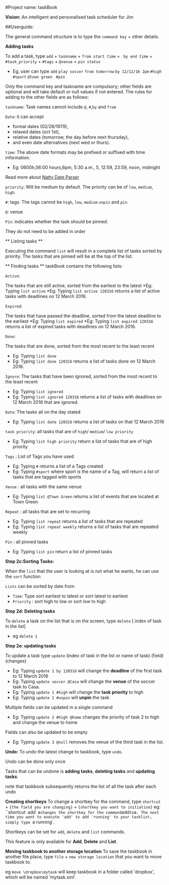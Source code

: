 #Project name: taskBook

**Vision:** An intelligent and personalised task scheduler for Jim
<!-- @@author A0138301U -->
##Userguide: 

The general command structure is to type the `command key` + other details.

**Adding tasks**

To add a task, type `add` + `taskname` + `from start time` + ` by end time` + `#task_priority` + `#tags` + `@venue`  + `pin status`

* Eg, user can type `add` `play soccer` `from tomorrow` `by 12/12/16 2pm` `#high` `#sport` `@town green` ` #pin`

Only the command key and taskname are compulsory; other fields are optional and will take default or null values if not entered. The rules for adding to the other fields are as follows:

`taskname`: Task names cannot include `@`, `#`,`by` and `from`

`Date`: it can accept 
* formal dates (02/28/1979), 
* relaxed dates (oct 1st), 
* relative dates (tomorrow, the day before next thursday), 
* and even date alternatives (next wed or thurs).

`time`: The above date formats may be prefixed or suffixed with time information. 
* Eg: 0600h,06:00 hours,6pm, 5:30 a.m., 5, 12:59, 23:59, noon, midnight

Read more about [Natty Date Parser](http://natty.joestelmach.com/)

`priority`: Will be medium by default. The priority can be of `low`, `medium`, `high`.

`#`: tags. The tags cannot be `high`, `low`, `medium` `unpin` and `pin`. 

`@`: venue

`Pin`: indicates whether the task should be pinned.

They do not need to be added in order

** Listing tasks **

Executing the command `list` will result in a complete list of tasks sorted by priority. The tasks that are pinned will be at the top of the list.

** Finding tasks ** 
taskBook contains the following lists: 

`Active`: 

The tasks that are still active, sorted from the earliest to the latest
*Eg: Typing `list active`
*Eg: Typing `list active 120316` returns a list of active tasks with deadlines on 12 March 2016.

`Expired`: 

The tasks that have passed the deadline, sorted from the latest deadline to the earliest
*Eg: Typing `list expired`
*Eg: Typing `list expired 120316` returns a list of expired tasks with deadlines on 12 March 2016.

`Done`: 

The tasks that are done, sorted from the most recent to the least recent

* Eg: Typing `list done`
* Eg: Typing `list done 120316` returns a list of tasks done on 12 March 2016.

`Ignore`: The tasks that have been ignored, sorted from the most recent to the least recent
* Eg: Typing `list ignored`
* Eg: Typing `list ignored 120316` returns a list of tasks with deadlines on 12 March 2016 that are ignored.

`Date`: The tasks all on the day stated
* Eg: Typing `list date 120316` returns a list of tasks on that 12 March 2016

`task priority`: all tasks that are of `high`/ `medium`/ `low priority`
* Eg: Typing `list high priority` return a list of tasks that are of high priority 

`Tags` : List of Tags you have used
* Eg: Typing `#` returns a list of a Tags created
* Eg: Typing `#sport` where sport is the name of a Tag, will return a list of tasks that are tagged with sports 

`Venue` : all tasks with the same venue
* Eg: Typing `list @Town Green` returns a list of events that are located at Town Green

`Repeat` : all tasks that are set to recurring
* Eg: Typing `list repeat` returns a list of tasks that are repeated
* Eg: Typing `list repeat weekly` returns a list of tasks that are repeated weekly

`Pin` : all pinned tasks
* Eg: Typing `list pin` return a list of pinned tasks

**Step 2c:Sorting Tasks:**
 
When the `list` that the user is looking at is not what he wants, he can use the `sort` function

`Lists` can be sorted by date from
* `Time`: Type sort earliest to latest or sort latest to earliest
* `Priority` : sort high to low or sort low to high


**Step 2d: Deleting tasks**

To `delete` a task on the list that is on the screen, type `delete` [ index of task in the list] 
* eg `delete 1 `



**Step 2e: updating tasks**

To update a task type `update` (index of task in the list or name of task) (field) (changes)
* Eg: Typing `update 1 by 120316` will change the **deadline** of the first task to 12 March 2016
* Eg: Typing `update soccer @Casa` will change the **venue** of the soccer task to Casa.
* Eg: Typing `update 1 #high` will change the **task priority** to high
* Eg: Typing `update 1 #unpin` will **unpin** the task

Multiple fields can be updated in a single command
* Eg: Typing `update 2 #high @home` changes the priority of task 2 to high and change the venue to home

Fields can also be updated to be empty
* Eg: Typing `update 3 @null` removes the venue of the third task in the list. 

**Undo:**
To undo the latest change to taskbook, type `undo`.

Undo can be done only once

Tasks that can be undone is **adding tasks**, **deleting tasks** and **updating tasks**. 

note that taskbook subsequently returns the list of all the task after each undo


**Creating shortkeys**
To change a shortkey for the command, type `shortcut` + `{the field you are changing}` + `{shortkey you want to initialise}` eg: ``shortcut` `add` `a` changes the shortkey for the command `add` to `a`. The next time you want to execute 'add' to add 'running' to your tasklist, simply type `a running`.

Shortkeys can be set for `add`, `delete` and `list` commands. 

This feature is only available for **Add**, **Delete** and **List**. 

**Moving taskbook to another storage location** 
To save the taskbook in another file place, type `file` + `new storage location` that you want to move taskbook to. 

eg `move \dropbox\mytask` will keep taskbook in a folder called 'dropbox', which will be named 'mytask.xml'. 


